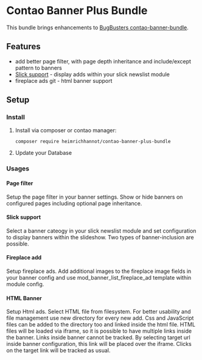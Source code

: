 # Contao Banner Plus Bundle 

This bundle brings enhancements to [BugBusters contao-banner-bundle](https://github.com/BugBuster1701/contao-banner-bundle).

## Features
- add better page filter, with page depth inheritance and include/except pattern to banners
- [Slick support](https://github.com/heimrichhannot/contao-slick-bundle) - display adds within your slick newslist module
- fireplace ads
git - html banner support

## Setup

### Install

1. Install via composer or contao manager:
    
    ```
    composer require heimrichhannot/contao-banner-plus-bundle
    ```
    
1. Update your Database

 
### Usages

#### Page filter

Setup the page filter in your banner settings. Show or hide banners on configured pages including optional page inheritance.

#### Slick support

Select a banner cateogy in your slick newslist module and set configuration to display banners within the slideshow. Two types of banner-inclusion are possible.

#### Fireplace add

Setup fireplace ads. Add additional images to the fireplace image fields in your banner config and use mod_banner_list_fireplace_ad template within module config.

#### HTML Banner

Setup Html ads. Select HTML file from filesystem. For better usability and file management use new directory for every new add. Css and JavaScript files can be added to the directory too and linked inside the html file.
HTML files will be loaded via iframe, so it is possible to have multiple links inside the banner. Links inside banner cannot be tracked. By selecting target url inside banner configuration, this link will be placed over the iframe. Clicks on the target link will be tracked as usual. 



